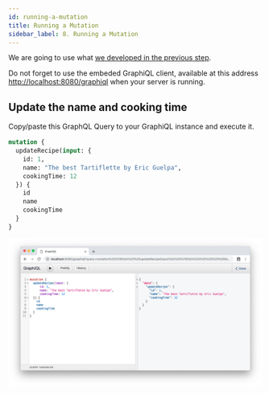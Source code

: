 ```yaml
---
id: running-a-mutation
title: Running a Mutation
sidebar_label: 8. Running a Mutation
---
```


We are going to use what [we developed in the previous step](/docs/tutorial/write-your-mutation-resolvers).

Do not forget to use the embeded GraphiQL client, available at this address [http://localhost:8080/graphiql](http://localhost:8080/graphiql) when your server is running.

## Update the name and cooking time

Copy/paste this GraphQL Query to your GraphiQL instance and execute it.

```graphql
mutation {
  updateRecipe(input: {
    id: 1,
    name: "The best Tartiflette by Eric Guelpa",
    cookingTime: 12
  }) {
    id
    name
    cookingTime
  }
}
```

![Update recipe](/docs/assets/update-recipe.png)
